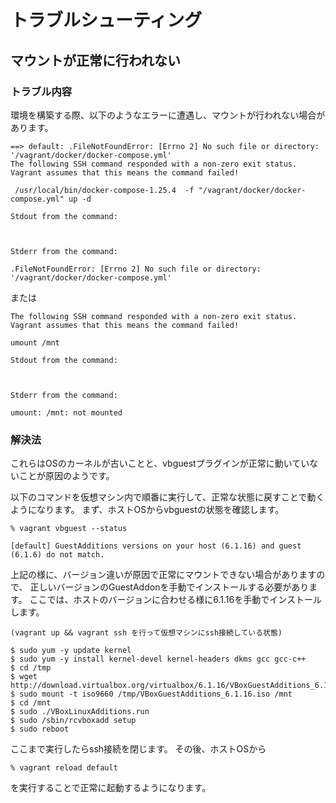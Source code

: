# トラブルシューティング

## マウントが正常に行われない

### トラブル内容
環境を構築する際、以下のようなエラーに遭遇し、マウントが行われない場合があります。
```
==> default: .FileNotFoundError: [Errno 2] No such file or directory: '/vagrant/docker/docker-compose.yml'
The following SSH command responded with a non-zero exit status.
Vagrant assumes that this means the command failed!

 /usr/local/bin/docker-compose-1.25.4  -f "/vagrant/docker/docker-compose.yml" up -d

Stdout from the command:



Stderr from the command:

.FileNotFoundError: [Errno 2] No such file or directory: '/vagrant/docker/docker-compose.yml'
```

または

```
The following SSH command responded with a non-zero exit status.
Vagrant assumes that this means the command failed!

umount /mnt

Stdout from the command:



Stderr from the command:

umount: /mnt: not mounted
```

### 解決法

これらはOSのカーネルが古いことと、vbguestプラグインが正常に動いていないことが原因のようです。

以下のコマンドを仮想マシン内で順番に実行して、正常な状態に戻すことで動くようになります。
まず、ホストOSからvbguestの状態を確認します。

```
% vagrant vbguest --status

[default] GuestAdditions versions on your host (6.1.16) and guest (6.1.6) do not match.
```
上記の様に、バージョン違いが原因で正常にマウントできない場合がありますので、
正しいバージョンのGuestAddonを手動でインストールする必要があります。
ここでは、ホストのバージョンに合わせる様に6.1.16を手動でインストールします。

```
(vagrant up && vagrant ssh を行って仮想マシンにssh接続している状態)

$ sudo yum -y update kernel
$ sudo yum -y install kernel-devel kernel-headers dkms gcc gcc-c++
$ cd /tmp
$ wget http://download.virtualbox.org/virtualbox/6.1.16/VBoxGuestAdditions_6.1.16.iso
$ sudo mount -t iso9660 /tmp/VBoxGuestAdditions_6.1.16.iso /mnt
$ cd /mnt
$ sudo ./VBoxLinuxAdditions.run
$ sudo /sbin/rcvboxadd setup
$ sudo reboot
```
ここまで実行したらssh接続を閉じます。
その後、ホストOSから
```
% vagrant reload default
```
を実行することで正常に起動するようになります。
